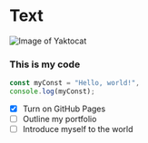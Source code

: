 # Text
![Image of Yaktocat](https://octodex.github.com/images/yaktocat.png)

### This is my code

``` javascript
const myConst = "Hello, world!",
console.log(myConst);
```

- [x] Turn on GitHub Pages
- [ ] Outline my portfolio
- [ ] Introduce myself to the world
